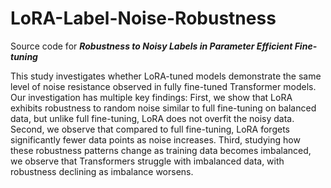 # LoRA-Label-Noise-Robustness
Source code for _**Robustness to Noisy Labels in Parameter Efficient Fine-tuning**_


This study investigates whether LoRA-tuned models  demonstrate the same level of noise resistance observed in fully fine-tuned Transformer models. Our investigation has multiple key findings: First, we show that LoRA exhibits robustness to random noise similar to full fine-tuning on balanced data, but unlike full fine-tuning, LoRA does not overfit the noisy data. Second, we observe that compared to full fine-tuning, LoRA forgets significantly fewer data points as noise increases. Third, studying how these robustness patterns change as training data becomes imbalanced, we observe that Transformers struggle with imbalanced data, with robustness declining as imbalance worsens.

